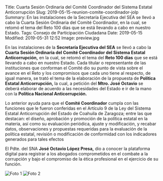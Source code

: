 Title: Cuarta Sesión Ordinaria del Comité Coordinador del Sistema Estatal Anticorrupción
Slug: 2019-05-15-reunion-comite-coordinador-jolp
Summary: En las instalaciones de la Secretaría Ejecutiva del SEA se llevó a cabo la Cuarta Sesión Ordinaria del Comité Coordinador, en la cual, se retomó el tema del Reto 100 días que se está llevando a cabo en nuestro Estado.
Tags: Consejo de Participación Ciudadana
Date: 2019-05-15
Modified: 2019-05-31 12:52
Image: preview.jpg


En las instalaciones de la **Secretaría Ejecutiva del SEA** se llevó a cabo la **Cuarta Sesión Ordinaria del Comité Coordinador del Sistema Estatal Anticorrupción,** en la cual, se retomó el tema del **Reto 100 días** que se está llevando a cabo en nuestro Estado. Cada titular o representante de las instituciones que conforman el Comité dio su punto de vista sobre el avance en el Reto y los compromisos que cada uno tiene al respecto, de igual manera, se trató el tema de la elaboración de la propuesta de **Política Estatal Anticorrupción,** la cual, a petición del **Mtro. José Octavio** se deberá elaborar de acuerdo a las necesidades del Estado e ir de la mano con la **Política Nacional Anticorrupción.**

Lo anterior ayuda para que el **Comité Coordinador** cumpla con las funciones que le fueron conferidas en el Artículo 9 de la Ley del Sistema Estatal Anticorrupción del Estado de Coahuila de Zaragoza; entre las que destacan: el diseño, aprobación y promoción de la política estatal en la materia, así como su evaluación periódica, ajuste y modificación, y recabar datos, observaciones y propuestas requeridas para la evaluación de la política estatal, revisión o modificación de conformidad con los indicadores generados para tales efectos

El Pdte. del SNA **José Octavio López Presa,** dio a conocer la plataforma digital para registrar a los abogados comprometidos en el combate a la corrupción y bajo el compromiso de la ética profesional en el ejercicio de su función.

<img class="img-fluid" src="foto-01.jpg" alt="Foto 1">

<img class="img-fluid" src="foto-02.jpg" alt="Foto 2">

